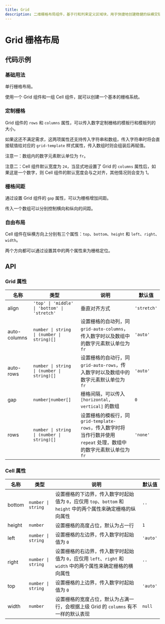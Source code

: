 ```yaml
---
title: Grid
description: 二维栅格布局组件，基于行和列来定义区域块，用于快捷地创建稳健的纵横交错布局。
---
```


# Grid 栅格布局

## 代码示例

### 基础用法

单行栅格布局。

使用一个 Grid 组件和一组 Cell 组件，就可以创建一个基本的栅格系统。

<preview path="../demo/Grid/Basic-Grid.vue" title="基础用法" description="单行栅格布局。使用一个 Grid 组件和一组 Cell 组件，就可以创建一个基本的栅格系统。"></preview>

### 定制栅格

Grid 组件的 `rows` 和 `columns` 属性，可以传入数字定制栅格的模板行和模板列的大小。

如果这还不满足需求，这两项属性还支持传入字符串和数组，传入字符串时将会直接赋值给对应的 `grid-template` 样式属性，传入数组时则会组装后再赋值。

注意一：数组内的数字元素默认单位为 `fr`。

注意二：Cell 组件默认宽度为 `24`，当显式地设置了 Grid 的 `columns` 属性后，如果这是一个数字，则 Cell 组件的默认宽度会与之对齐，其他情况则会变为 1。

<preview path="../demo/Grid/Custom-Grid.vue" title="定制栅格" description="Grid 组件的 `rows` 和 `columns` 属性，可以传入数字定制栅格的模板行和模板列的大小。"></preview>

### 栅格间距

通过设置 Grid 组件的 `gap` 属性，可以为栅格增加间距。

传入一个数组可以分别控制横向和纵向的间距。

<preview path="../demo/Grid/Grid-Gap.vue" title="栅格间距" description="通过设置 Grid 组件的 `gap` 属性，可以为栅格增加间距。传入一个数组可以分别控制横向和纵向的间距。"></preview>

### 自由布局

Cell 组件在纵横方向上分别有三个属性：`top`、`bottom`、`height` 和 `left`、`right`、`width`。

两个方向都可以通过设置其中的两个属性来为栅格定位。

<preview path="../demo/Grid/Free-Grid.vue" title="自由布局" description="Cell 组件在纵横方向上分别有三个属性：`top`、`bottom`、`height` 和 `left`、`right`、`width`。两个方向都可以通过设置其中的两个属性来为栅格定位。"></preview>

## API

### Grid 属性

| 名称         | 类型                                         | 说明                                                                                                                 | 默认值      |
| ------------ | -------------------------------------------- | -------------------------------------------------------------------------------------------------------------------- | ----------- |
| align        | `'top' \| 'middle' \| 'bottom' \| 'stretch'` | 垂直对齐方式                                                                                                         | `'stretch'` |
| auto-columns | `number \| string \| (number \| string)[]`   | 设置栅格的自动列，同 `grid-auto-columns`，传入数字时以及数组中的数字元素默认单位为 `fr`                              | `'auto'`    |
| auto-rows    | `number \| string \| (number \| string)[]`   | 设置栅格的自动行，同 `grid-auto-rows`，传入数字时以及数组中的数字元素默认单位为 `fr`                                 | `'auto'`    |
| gap          | `number\|number[]`                           | 栅格间隔，可以传入 `[horizontal, vertical]` 的数组                                                                   | `0`         |
| rows         | `number \| string \| (number \| string)[]`   | 设置栅格的模板行，同 `grid-template-rows`，传入数字时将当作行数并使用 `repeat` 处理，数组中的数字元素默认单位为 `fr` | `'none'`    |

### Cell 属性

| 名称   | 类型               | 说明                                                                                                          | 默认值   |
| ------ | ------------------ | ------------------------------------------------------------------------------------------------------------- | -------- |
| bottom | `number \| string` | 设置栅格的下边界，传入数字时起始值为 `0`，应仅用 `top`、`bottom` 和 `height` 中的两个属性来确定栅格的纵向属性 | `''`     |
| height | `number`           | 设置栅格的高度占位，默认为占一行                                                                              | `1`      |
| left   | `number \| string` | 设置栅格的左边界，传入数字时起始值为 `0`                                                                      | `'auto'` |
| right  | `number \| string` | 设置栅格的右边界，传入数字时起始值为 `0`，应仅用 `left`、`right` 和 `width` 中的两个属性来确定栅格的横向属性  | `''`     |
| top    | `number \| string` | 设置栅格的上边界，传入数字时起始值为 `0`                                                                      | `'auto'` |
| width  | `number`           | 设置栅格的宽度占位，默认为占满一行，会根据上级 Grid 的 `columns` 有不一样的默认表现                           | `null`   |
